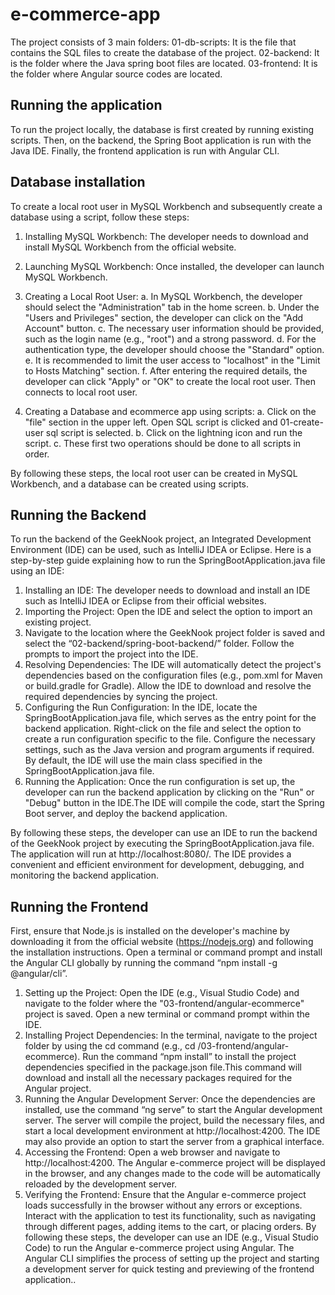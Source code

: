 # e-commerce-app

The project consists of 3 main folders: 
01-db-scripts: It is the file that contains the SQL files to create the database of the project.
02-backend: It is the folder where the Java spring boot files are located.
03-frontend: It is the folder where Angular source codes are located.     

## Running the application
To run the project locally, the database is first created by running existing scripts. Then, on the backend, the Spring Boot application is run with the Java IDE. Finally, the frontend application is run with Angular CLI.

## Database installation
To create a local root user in MySQL Workbench and subsequently create a   database using a script, follow these steps:
1. Installing MySQL Workbench: The developer needs to download and install MySQL Workbench from the official website.
2. Launching MySQL Workbench: Once installed, the developer can launch MySQL Workbench.
3. Creating a Local Root User:
a.	In MySQL Workbench, the developer should select the "Administration" tab in the home screen.
b.	Under the "Users and Privileges" section, the developer can click on the "Add Account" button.
c.	The necessary user information should be provided, such as the login name (e.g., "root") and a strong password.
d.	For the authentication type, the developer should choose the "Standard" option.
e.	It is recommended to limit the user access to "localhost" in the "Limit to Hosts Matching" section.
f.	After entering the required details, the developer can click "Apply" or "OK" to create the local root user. Then connects to local root user.

4. Creating a Database and ecommerce app using scripts:
a.	Click on the "file" section in the upper left. Open SQL script is clicked and 01-create-user sql script is selected.
b.	Click on the lightning icon and run the script.
c.	These first two operations should be done to all scripts in order.

By following these steps, the local root user can be created in MySQL Workbench, and a database can be created using scripts.
                             

## Running the Backend 
To run the backend of the GeekNook project, an Integrated Development Environment (IDE) can be used, such as IntelliJ IDEA or Eclipse. Here is a step-by-step guide explaining how to run the SpringBootApplication.java file using an IDE:
1.	Installing an IDE: The developer needs to download and install an IDE such as IntelliJ IDEA or Eclipse from their official websites.
2.	Importing the Project: Open the IDE and select the option to import an existing project.
3. Navigate to the location where the GeekNook project folder is saved and select the “02-backend/spring-boot-backend/” folder. Follow the prompts to import the project into the IDE.
4. 	Resolving Dependencies: The IDE will automatically detect the project's dependencies based on the configuration files (e.g., pom.xml for Maven or build.gradle for Gradle). Allow the IDE to download and resolve the required dependencies by syncing the project.
5. 	Configuring the Run Configuration: In the IDE, locate the SpringBootApplication.java file, which serves as the entry point for the backend application. Right-click on the file and select the option to create a run configuration specific to the file. Configure the necessary settings, such as the Java version and program arguments if required. By default, the IDE will use the main class specified in the SpringBootApplication.java file.
6. 	Running the Application: Once the run configuration is set up, the developer can run the backend application by clicking on the "Run" or "Debug" button in the IDE.The IDE will compile the code, start the Spring Boot server, and deploy the backend application.

By following these steps, the developer can use an IDE to run the backend of the GeekNook project by executing the SpringBootApplication.java file. The application will run at http://localhost:8080/. The IDE provides a convenient and efficient environment for development, debugging, and monitoring the backend application.

## Running the Frontend

First, ensure that Node.js is installed on the developer's machine by downloading it from the official website (https://nodejs.org) and following the installation instructions. Open a terminal or command prompt and install the Angular CLI globally by running the command “npm install -g @angular/cli”.
1. 	Setting up the Project: Open the IDE (e.g., Visual Studio Code) and navigate to the folder where the "03-frontend/angular-ecommerce" project is saved. Open a new terminal or command prompt within the IDE.
2. 	Installing Project Dependencies: In the terminal, navigate to the project folder by using the cd command (e.g., cd /03-frontend/angular-ecommerce). Run the command “npm install” to install the project dependencies specified in the package.json file.This command will download and install all the necessary packages required for the Angular project.
3. 	Running the Angular Development Server: Once the dependencies are installed, use the command “ng serve” to start the Angular development server. The server will compile the project, build the necessary files, and start a local development environment at http://localhost:4200. The IDE may also provide an option to start the server from a graphical interface.
4. 	Accessing the Frontend: Open a web browser and navigate to http://localhost:4200. The Angular e-commerce project will be displayed in the browser, and any changes made to the code will be automatically reloaded by the development server.
5.  Verifying the Frontend: Ensure that the Angular e-commerce project loads successfully in the browser without any errors or exceptions. Interact with the application to test its functionality, such as navigating through different pages, adding items to the cart, or placing orders. By following these steps, the developer can use an IDE (e.g., Visual Studio Code) to run the Angular e-commerce project using Angular. The Angular CLI simplifies the process of setting up the project and starting a development server for quick testing and previewing of the frontend application..
